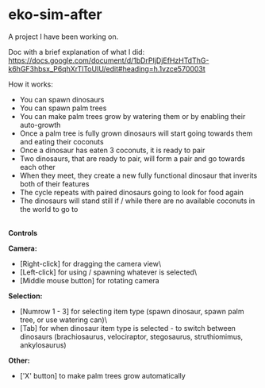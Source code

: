 # eko-sim-after

A project I have been working on.

Doc with a brief explanation of what I did:\
https://docs.google.com/document/d/1bDrPIjDjEfHzHTdThG-k6hGF3hbsx_P6qhXrTlToUIU/edit#heading=h.1vzce570003t

How it works:
* You can spawn dinosaurs
* You can spawn palm trees
* You can make palm trees grow by watering them or by enabling their auto-growth
* Once a palm tree is fully grown dinosaurs will start going towards them and eating their coconuts
* Once a dinosaur has eaten 3 coconuts, it is ready to pair
* Two dinosaurs, that are ready to pair, will form a pair and go towards each other
* When they meet, they create a new fully functional dinosaur that inverits both of their features
* The cycle repeats with paired dinosaurs going to look for food again
* The dinosaurs will stand still if / while there are no available coconuts in the world to go to

\
**Controls**

**Camera:**
- [Right-click] for dragging the camera view\
- [Left-click] for using / spawning whatever is selected\
- [Middle mouse button] for rotating camera

**Selection:**
- [Numrow 1 - 3] for selecting item type (spawn dinosaur, spawn palm tree, or use watering can)\
- [Tab] for when dinosaur item type is selected - to switch between dinosaurs (brachiosaurus, velociraptor, stegosaurus, struthiomimus, ankylosaurus)

**Other:**
- ['X' button] to make palm trees grow automatically

